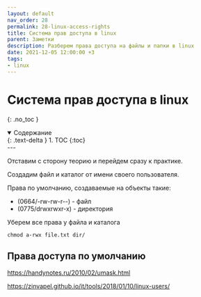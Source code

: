 ```yaml
---
layout: default
nav_order: 28
permalink: 28-linux-access-rights
title: Система прав доступа в linux
parent: Заметки
description: Разберем права доступа на файлы и папки в linux
date: 2021-12-05 12:00:00 +3
tags:
- linux
---
```


# Система прав доступа в linux
{: .no_toc }

<details open markdown="block">
  <summary>
    Содержание
  </summary>
  {: .text-delta }
1. TOC
{:toc}
</details>
---

Отставим с сторону теорию и перейдем сразу к практике. 

Создадим файл и каталог от имени своего пользователя.

Права по умолчанию, создаваемые на объекты такие:

- (0664/-rw-rw-r--) - файл
- (0775/drwxrwxr-x) - директория

Уберем все права у файла и каталога

```shell
chmod a-rwx file.txt dir/
```

## Права доступа по умолчанию

https://handynotes.ru/2010/02/umask.html

https://zinvapel.github.io/it/tools/2018/01/10/linux-users/